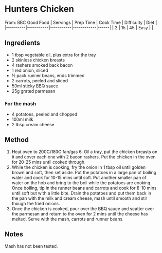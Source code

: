 # Hunters Chicken
From:  BBC Good Food
| Servings | Prep Time | Cook Time | Difficulty | Diet | 
|----------|-----------|-----------|------------|------|
| 2 | 15 | 45 | Easy |  |

## Ingredients
* 1 tbsp vegetable oil, plus extra for the tray
* 2 skinless chicken breasts
* 4 rashers smoked back bacon
* 1 red onion, sliced
* ½ pack runner beans, ends trimmed
* 2 carrots, peeled and sliced
* 50ml sticky BBQ sauce
* 25g grated parmesan
### For the mash
* 4 potatoes, peeled and chopped
* 100ml milk
* 2 tbsp cream cheese

## Method
1. Heat oven to 200C/180C fan/gas 6. Oil a tray, put the chicken breasts on it and cover each one with 2 bacon rashers. Put the chicken in the oven for 20-25 mins until cooked through.
2. While the chicken is cooking, fry the onion in 1 tbsp oil until golden brown and soft, then set aside. Put the potatoes in a large pan of boiling water and cook for 10-15 mins until soft. Put another smaller pan of water on the hob and bring to the boil while the potatoes are cooking. Once boiling, tip in the runner beans and carrots and cook for 8-10 mins until soft but with a little bite. Drain the potatoes and put them back in the pan with the milk and cream cheese, mash until smooth and stir though the fried onions.
3. Once the chicken is cooked, pour over the BBQ sauce and scatter over the parmesan and return to the oven for 2 mins until the cheese has melted. Serve with the mash, carrots and runner beans.

## Notes
Mash has not been tested.